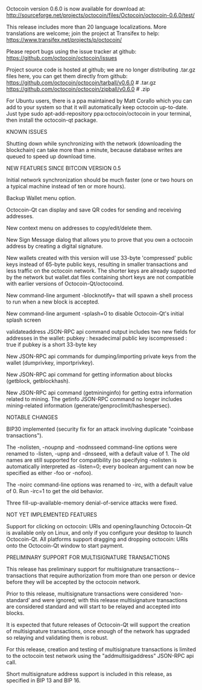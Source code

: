 Octocoin version 0.6.0 is now available for download at:
http://sourceforge.net/projects/octocoin/files/Octocoin/octocoin-0.6.0/test/

This release includes more than 20 language localizations.
More translations are welcome; join the
project at Transifex to help:
https://www.transifex.net/projects/p/octocoin/

Please report bugs using the issue tracker at github:
https://github.com/octocoin/octocoin/issues

Project source code is hosted at github; we are no longer
distributing .tar.gz files here, you can get them
directly from github:
https://github.com/octocoin/octocoin/tarball/v0.6.0  # .tar.gz
https://github.com/octocoin/octocoin/zipball/v0.6.0  # .zip

For Ubuntu users, there is a ppa maintained by Matt Corallo which
you can add to your system so that it will automatically keep
octocoin up-to-date.  Just type
sudo apt-add-repository ppa:octocoin/octocoin
in your terminal, then install the octocoin-qt package.


KNOWN ISSUES

Shutting down while synchronizing with the network
(downloading the blockchain) can take more than a minute,
because database writes are queued to speed up download
time.


NEW FEATURES SINCE BITCOIN VERSION 0.5

Initial network synchronization should be much faster
(one or two hours on a typical machine instead of ten or more
hours).

Backup Wallet menu option.

Octocoin-Qt can display and save QR codes for sending
and receiving addresses.

New context menu on addresses to copy/edit/delete them.

New Sign Message dialog that allows you to prove that you
own a octocoin address by creating a digital
signature.

New wallets created with this version will
use 33-byte 'compressed' public keys instead of
65-byte public keys, resulting in smaller
transactions and less traffic on the octocoin
network. The shorter keys are already supported
by the network but wallet.dat files containing
short keys are not compatible with earlier
versions of Octocoin-Qt/octocoind.

New command-line argument -blocknotify=<command>
that will spawn a shell process to run <command> 
when a new block is accepted.

New command-line argument -splash=0 to disable
Octocoin-Qt's initial splash screen

validateaddress JSON-RPC api command output includes
two new fields for addresses in the wallet:
pubkey : hexadecimal public key
iscompressed : true if pubkey is a short 33-byte key

New JSON-RPC api commands for dumping/importing
private keys from the wallet (dumprivkey, importprivkey).

New JSON-RPC api command for getting information about
blocks (getblock, getblockhash).

New JSON-RPC api command (getmininginfo) for getting
extra information related to mining. The getinfo
JSON-RPC command no longer includes mining-related
information (generate/genproclimit/hashespersec).



NOTABLE CHANGES

BIP30 implemented (security fix for an attack involving
duplicate "coinbase transactions").

The -nolisten, -noupnp and -nodnsseed command-line
options were renamed to -listen, -upnp and -dnsseed,
with a default value of 1. The old names are still
supported for compatibility (so specifying -nolisten
is automatically interpreted as -listen=0; every
boolean argument can now be specified as either
-foo or -nofoo).

The -noirc command-line options was renamed to
-irc, with a default value of 0. Run -irc=1 to
get the old behavior.

Three fill-up-available-memory denial-of-service
attacks were fixed.


NOT YET IMPLEMENTED FEATURES

Support for clicking on octocoin: URIs and
opening/launching Octocoin-Qt is available only on Linux,
and only if you configure your desktop to launch
Octocoin-Qt. All platforms support dragging and dropping
octocoin: URIs onto the Octocoin-Qt window to start
payment.


PRELIMINARY SUPPORT FOR MULTISIGNATURE TRANSACTIONS

This release has preliminary support for multisignature
transactions-- transactions that require authorization
from more than one person or device before they
will be accepted by the octocoin network.

Prior to this release, multisignature transactions
were considered 'non-standard' and were ignored;
with this release multisignature transactions are
considered standard and will start to be relayed
and accepted into blocks.

It is expected that future releases of Octocoin-Qt
will support the creation of multisignature transactions,
once enough of the network has upgraded so relaying
and validating them is robust.

For this release, creation and testing of multisignature
transactions is limited to the octocoin test network using
the "addmultisigaddress" JSON-RPC api call.

Short multisignature address support is included in this
release, as specified in BIP 13 and BIP 16.
